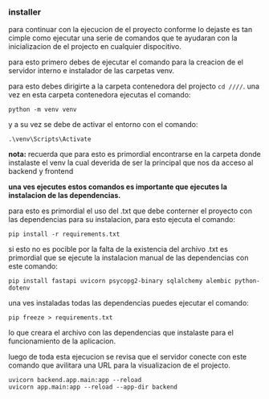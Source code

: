 ### installer

para continuar con la ejecucion de el proyecto conforme lo dejaste es tan cimple como ejecutar una serie de comandos que te ayudaran con la inicializacion de el projecto en cualquier dispocitivo.

para esto primero debes de ejecutar el comando para la creacion de el servidor interno e instalador de las carpetas venv.

para esto debes dirigirte a la carpeta contenedora del projecto `cd ////`.
una vez en esta carpeta contenedora ejecutas el comando:

```
python -m venv venv
```

y a su vez se debe de activar el entorno con el comando:

```
.\venv\Scripts\Activate
```

**nota:** recuerda que para esto es primordial encontrarse en la carpeta donde instalaste el venv la cual deverida de ser la principal que nos da acceso al backend y frontend

**una ves ejecutes estos comandos es importante que ejecutes la instalacion de las dependencias.**

para esto es primordial el uso del .txt que debe conterner el proyecto con las dependencias para su instalacion, para esto ejecuta el comando:

```
pip install -r requirements.txt
```

si esto no es pocible por la falta de la existencia del archivo .txt es primordial que se ejecute la instalacion manual de las dependencias con este comando:

```
pip install fastapi uvicorn psycopg2-binary sqlalchemy alembic python-dotenv
```

una ves instaladas todas las dependencias puedes ejecutar el comando:

```
pip freeze > requirements.txt
```

lo que creara el archivo con las dependencias que instalaste para el funcionamiento de la aplicacion.

luego de toda esta ejecucion se revisa que el servidor conecte con este comando que avilitara una URL para la visualizacion de el projecto.

```
uvicorn backend.app.main:app --reload
uvicorn app.main:app --reload --app-dir backend
```

